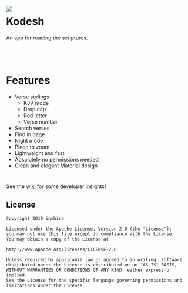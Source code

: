 <p><img align="left" src="https://i.postimg.cc/gJFb5CR2/ic-launcher.png" > <h1>Kodesh</h1>An app for reading the scriptures.<br><br><br><br></p>

Features
======
- Verse stylings
	- KJV mode
	- Drop cap
	- Red letter
	- Verse number
- Search verses
- Find in page
- Night mode
- Pinch to zoom
- Lightweight and fast
- Absolutely no permissions needed
- Clean and elegant Material design

#
See the [wiki](https://github.com/inshiro/Kodesh/wiki) for some developer insights!

License
-------

    Copyright 2019 inshiro

    Licensed under the Apache License, Version 2.0 (the "License");
    you may not use this file except in compliance with the License.
    You may obtain a copy of the License at

    http://www.apache.org/licenses/LICENSE-2.0

    Unless required by applicable law or agreed to in writing, software
    distributed under the License is distributed on an "AS IS" BASIS,
    WITHOUT WARRANTIES OR CONDITIONS OF ANY KIND, either express or implied.
    See the License for the specific language governing permissions and
    limitations under the License.